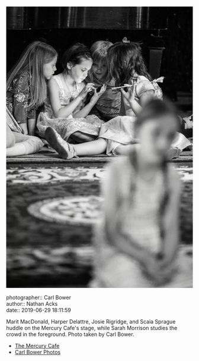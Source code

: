 ![Marit MacDonald, Harper Delattre, Josie Rigridge, and Scaia Sprague huddle on the Mercury Cafe's stage](assets/2019-06-29-set-3-the-reception-31.webp)

photographer:: Carl Bower  
author:: Nathan Acks  
date:: 2019-06-29 18:11:59

Marit MacDonald, Harper Delattre, Josie Rigridge, and Scaia Sprague huddle on the Mercury Cafe's stage, while Sarah Morrison studies the crowd in the foreground. Photo taken by Carl Bower.

* [The Mercury Cafe](http://mercurycafe.com)
* [Carl Bower Photos](https://carlbowerphotos.com)
